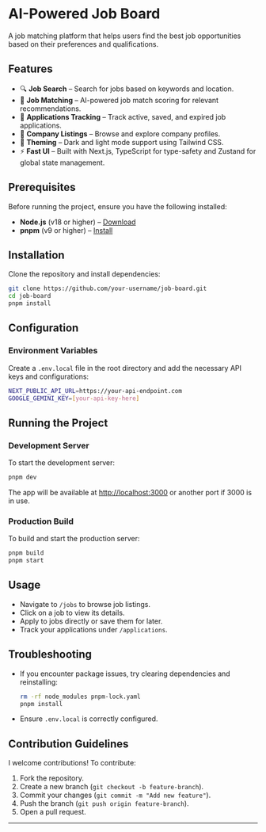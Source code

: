# AI-Powered Job Board

A job matching platform that helps users find the best job opportunities based on their preferences and qualifications.

## Features

- 🔍 **Job Search** – Search for jobs based on keywords and location.
- 🎯 **Job Matching** – AI-powered job match scoring for relevant recommendations.
- 📁 **Applications Tracking** – Track active, saved, and expired job applications.
- 🏢 **Company Listings** – Browse and explore company profiles.
- 🎨 **Theming** – Dark and light mode support using Tailwind CSS.
- ⚡ **Fast UI** – Built with Next.js, TypeScript for type-safety and Zustand for global state management.

## Prerequisites

Before running the project, ensure you have the following installed:

- **Node.js** (v18 or higher) – [Download](https://nodejs.org/)
- **pnpm** (v9 or higher) – [Install](https://pnpm.io/installation)

## Installation

Clone the repository and install dependencies:

```sh
git clone https://github.com/your-username/job-board.git
cd job-board
pnpm install
```

## Configuration

### Environment Variables

Create a `.env.local` file in the root directory and add the necessary API keys and configurations:

```sh
NEXT_PUBLIC_API_URL=https://your-api-endpoint.com
GOOGLE_GEMINI_KEY=[your-api-key-here]
```

## Running the Project

### Development Server

To start the development server:

```sh
pnpm dev
```

The app will be available at [http://localhost:3000](http://localhost:3000) or another port if 3000 is in use.

### Production Build

To build and start the production server:

```sh
pnpm build
pnpm start
```

## Usage

- Navigate to `/jobs` to browse job listings.
- Click on a job to view its details.
- Apply to jobs directly or save them for later.
- Track your applications under `/applications`.

## Troubleshooting

- If you encounter package issues, try clearing dependencies and reinstalling:

  ```sh
  rm -rf node_modules pnpm-lock.yaml
  pnpm install
  ```

- Ensure `.env.local` is correctly configured.

## Contribution Guidelines

I welcome contributions! To contribute:

1. Fork the repository.
2. Create a new branch (`git checkout -b feature-branch`).
3. Commit your changes (`git commit -m "Add new feature"`).
4. Push the branch (`git push origin feature-branch`).
5. Open a pull request.

---

